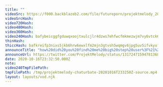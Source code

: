 ```yaml
---
title: ""
videoSrc: https://f000.backblazeb2.com/file/futureporn/projektmelody_2020-10-16_23-37-21.mkv
videoSrcHash: 
video720Hash: 
video480Hash: 
video360Hash: 
video240Hash: bafybeicggfgduwqxoojtxulcjlr4dzws7ehfwcfmkmezwjm7vy6vtck6lq?filename=projektmelody-chaturbate-20201016T233250Z-240p.mp4
thinHash: 
thiccHash: bafkreifp3nixs5jkb6hrw6ewxlfm2mjn3gtvsh5wqmgv6jpg5uv5ifvkyu?filename=20201016T233250Z-thicc.jpg
announceTitle: "how%20did%20you%20find%20me%20big%20step%20user%3F%21%20%3E.%3C"
announceUrl: https://twitter.com/ProjektMelody/status/1317247159478136832
date: 2020-10-16T23:32:50.000Z
note: 
video240TmpFilePath: 
tmpFilePath: /tmp/projektmelody-chaturbate-20201016T233250Z-source.mp4
layout: layouts/vod.njk
---
```

